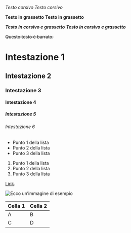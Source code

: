 *Testo corsivo*
_Testo corsivo_

**Testo in grassetto**
__Testo in grassetto__

***Testo in corsivo e grassetto***
___Testo in corsivo e grassetto___

~~Questo testo è barrato.~~

# Intestazione 1
## Intestazione 2
### Intestazione 3
#### Intestazione 4
##### Intestazione 5
###### Intestazione 6


- Punto 1 della lista
- Punto 2 della lista
- Punto 3 della lista

1. Punto 1 della lista
2. Punto 2 della lista
3. Punto 3 della lista

 [Link](https://example.com/ "Titolo del link opzionale").

 ![Ecco un’immagine di esempio](https://example.com/immagine.jpg)

 |Cella 1|Cella 2|
|--------|--------|
|  A  |  B  |
|  C  |  D  |


